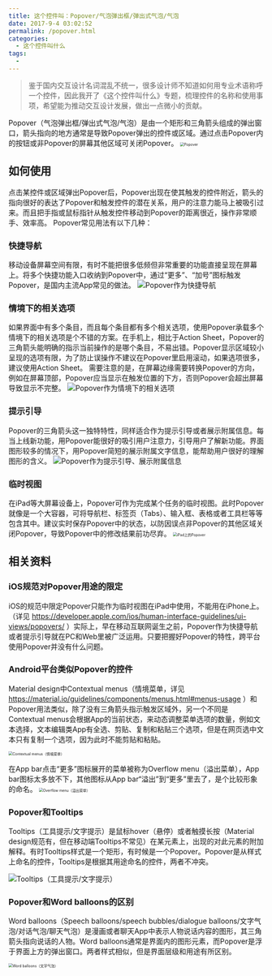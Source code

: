 ```yaml
---
title: 这个控件叫：Popover/气泡弹出框/弹出式气泡/气泡
date: 2017-9-4 03:02:52
permalink: /popover.html
categories:
  - 这个控件叫什么
tags:
  - 
---
```


> 鉴于国内交互设计名词混乱不统一，很多设计师不知道如何用专业术语称呼一个控件，因此我开了《这个控件叫什么》专题，梳理控件的名称和使用事项，希望能为推动交互设计发展，做出一点微小的贡献。

Popover（气泡弹出框/弹出式气泡/气泡）是由一个矩形和三角箭头组成的弹出窗口，箭头指向的地方通常是导致Popover弹出的控件或区域。通过点击Popover内的按钮或非Popover的屏幕其他区域可关闭Popover。
<img src="http://pic.ftium4.com/1240-20201226030410172.png" alt="Popover" style="zoom:50%;" />

<!-- more -->

## 如何使用
点击某控件或区域弹出Popover后，Popover出现在使其触发的控件附近，箭头的指向很好的表达了Popover和触发控件的潜在关系，用户的注意力能马上被吸引过来。而且把手指或鼠标指针从触发控件移动到Popover的距离很近，操作非常顺手、效率高。
Popover常见用法有以下几种：

### 快捷导航

移动设备屏幕空间有限，有时不能把很多低频但非常重要的功能直接呈现在屏幕上。将多个快捷功能入口收纳到Popover中，通过“更多”、“加号”图标触发Popover，是国内主流App常见的做法。
![Popover作为快捷导航](http://pic.ftium4.com/1240-20201226030414168.png)

### 情境下的相关选项

如果界面中有多个条目，而且每个条目都有多个相关选项，使用Popover承载多个情境下的相关选项是个不错的方案。在手机上，相比于Action Sheet，Popover的三角箭头能明确的指示当前操作的是哪个条目，不易出错。Popover显示区域较小呈现的选项有限，为了防止误操作不建议在Popover里启用滚动，如果选项很多，建议使用Action Sheet。
需要注意的是，在屏幕边缘需要转换Popover的方向，例如在屏幕顶部，Popover应当显示在触发位置的下方，否则Popover会超出屏幕导致显示不完整。
![Popover作为情境下的相关选项](http://pic.ftium4.com/1240-20201226030418493.png)

### 提示引导

Popover的三角箭头这一独特特性，同样适合作为提示引导或者展示附属信息。每当上线新功能，用Popover能很好的吸引用户注意力，引导用户了解新功能。界面图形较多的情况下，用Popover简短的展示附属文字信息，能帮助用户很好的理解图形的含义。
![Popover作为提示引导、展示附属信息](http://pic.ftium4.com/1240-20201226030422788.png)

### 临时视图

在iPad等大屏幕设备上，Popover可作为完成某个任务的临时视图。此时Popover就像是一个大容器，可将导航栏、标签页（Tabs）、输入框、表格或者工具栏等等包含其中。建议实时保存Popover中的状态，以防因误点非Popover的其他区域关闭Popover，导致Popover中的修改结果前功尽弃。
<img src="http://pic.ftium4.com/1240-20201226030425832.png" alt="iPad上的Popover" style="zoom:50%;" />

## 相关资料



### iOS规范对Popover用途的限定

iOS的规范中限定Popover只能作为临时视图在iPad中使用，不能用在iPhone上。（详见 https://developer.apple.com/ios/human-interface-guidelines/ui-views/popovers/ ）实际上，早在移动互联网诞生之前，Popover作为快捷导航或者提示引导就在PC和Web里被广泛运用。只要把握好Popover的特性，跨平台使用Popover并没有什么问题。

### Android平台类似Popover的控件

Material design中Contextual menus（情境菜单，详见 https://material.io/guidelines/components/menus.html#menus-usage ）和Popover用法类似，除了没有三角箭头指示触发区域外，另一个不同是Contextual menus会根据App的当前状态，来动态调整菜单选项的数量，例如文本选择，文本编辑类App有全选、剪贴、复制和粘贴三个选项，但是在网页选中文本只有复制一个选项，因为此时不能剪贴和粘贴。

<img src="http://pic.ftium4.com/1240-20201226030430078.png" alt="Contextual menus（情境菜单）" style="zoom:50%;" />

在App bar点击“更多”图标展开的菜单被称为Overflow menu（溢出菜单），App bar图标太多放不下，其他图标从App bar“溢出”到“更多”里去了，是个比较形象的命名。
<img src="http://pic.ftium4.com/1240-20201226030434033.png" alt="Overflow menu（溢出菜单）" style="zoom:50%;" />

### Popover和Tooltips

Tooltips（工具提示/文字提示）是鼠标hover（悬停）或者触摸长按（Material design规范有，但在移动端Tooltips不常见）在某元素上，出现的对此元素的附加解释。有时Tooltips样式是一个矩形，有时候是一个Popover。Popover是从样式上命名的控件，Tooltips是根据其用途命名的控件，两者不冲突。

![Tooltips（工具提示/文字提示）](http://pic.ftium4.com/1240-20201226030437505.png)

### Popover和Word balloons的区别

Word balloons（Speech balloons/speech bubbles/dialogue balloons/文字气泡/对话气泡/聊天气泡）是漫画或者聊天App中表示人物说话内容的图形，其三角箭头指向说话的人物。Word balloons通常是界面内的图形元素，而Popover是浮于界面上方的弹出窗口。两者样式相似，但是界面层级和用途有所区别。

<img src="http://pic.ftium4.com/1240-20201226030440818.png" alt="Word balloons（文字气泡）" style="zoom:50%;" />